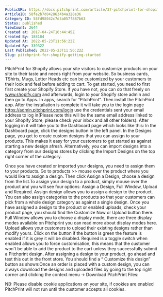 ```yaml
---
PublicURL: https://docs.pitchprint.com/article/37-pitchprint-for-shopify-getting-started
ArticleID: 58fe2b7d0428634b4a328e36
Category ID: 58fd98042c7d3a057f887b63
Status: published
ViewCount: 2644
Created at: 2017-04-24T16:44:45Z
Created By: 188184
Updated At: 2022-05-23T11:56:22Z
Updated By: 339322
Last Published: 2022-05-23T11:56:22Z
Slug: pitchprint-for-shopify-getting-started
---
```


 PitchPrint for Shopify allows your site visitors to customize products on your site to their taste and needs right from your website.
 So business cards, TShirts, Mugs, Letter Heads etc can be customized by your customers to their look and feel before adding to cart.
 To get started, you need to first first create your Shopify Store. If you have not, you can do that freely on 
www.shopify.com and afterwards, login to your Shopify store admin and then go to Apps. In apps, search for “PitchPrint”. Then install the PitchPrint app.
 After the installation is complete it will take you to the login page 
https://admin.pitchprint.com/login use the credentials sent your email address to log in(Please note this will be the same email address linked to your Shopify Store, please check your inbox and all other folders). After logging in it will take you to the Dashboard page which looks like this:
In the Dashboard page, click the designs button in the left panel.
 In the Designs page, you get to create custom designs that you can assign to your products. This makes it easy for your customers to get started as against starting a new design afresh. Alternatively, you can import designs into a category from our designs stores by clicking the Import Designs on the top right corner of the category.

 Once you have created or imported your designs, you need to assign them to your products. Go to 
products >> mouse over the product where you would like to assign a design. Then click Assign a Design, choose a design from the list.To assign your design to a product, simply mouse over the product and you will see four options: Assign a Design, Full Window, Upload and Required.
 Assign design allows you to assign a design to the product. You can also assign categories to the products so that your customers can pick from a whole design category as against a single design. Once you have assigned a design to the product or enabled uploads, check your product page, you should find the Customize Now or Upload button there.
 Full Window allows you to choose a display mode, there are three display modes available on Pitchprint you can read more about display modes 
here.
 Upload allows your customers to upload their existing designs rather than modify yours. Click on the button if the button is green the feature is enabled if it is grey it will be disabled.
Required is a toggle switch when enabled allows you to force customisation, this means that the customer won't be able to add the product to the cart unless they successfully submit a Pitchprint design.
 After assigning a design to your product, go ahead and test this out in the front store. You should find a “
Customize this design” button as shown:Once an order is placed with a custom design, you can always download the designs and uploaded files by going to the top right corner and clicking the context menu -> Download PitchPrint Files:

NB: Please disable cookie applications on your site, if cookies are enabled PitchPrint will not run until the customer accepts all cookies.